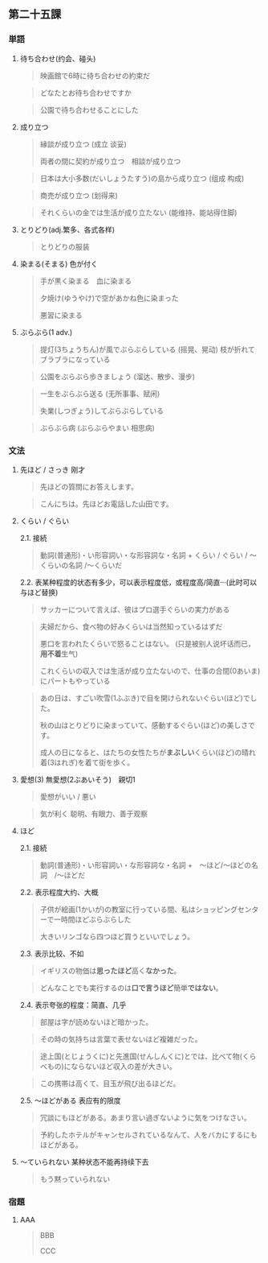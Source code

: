 ## 第二十五課

### 単語

1. 待ち合わせ(约会、碰头)

    > 映画館で6時に待ち合わせの約束だ
    
    > どなたとお待ち合わせですか
    
    > 公園で待ち合わせることにした

2. 成り立つ

    > 縁談が成り立つ (成立 谈妥)
    >
    > 両者の間に契約が成り立つ　相談が成り立つ
    
    > 日本は大小多数(だいしょうたすう)の島から成り立つ (组成 构成)
    
    > 商売が成り立つ (划得来)

    > それくらいの金では生活が成り立たない (能维持、能站得住脚)

3. とりどり(adj.繁多、各式各样)

    > とりどりの服装

4. 染まる(そまる) 色が付く

    > 手が黒く染まる　血に染まる
    >
    > 夕焼け(ゆうやけ)で空があかね色に染まった
    >
    > 悪習に染まる

5. ぶらぶら(1 adv.)

    > 提灯(3ちょうちん)が風でぶらぶらしている (摇晃、晃动)
    > 枝が折れてブラブラになっている

    > 公園をぶらぶら歩きましょう (溜达、散步、漫步)
     
    > 一生をぶらぶら送る (无所事事、赋闲)
    >
    > 失業(しつぎょう)してぶらぶらしている
    
    > ぶらぶら病 (ぶらぶらやまい 相思病)

### 文法

1. 先ほど / さっき 刚才

    > 先ほどの質問にお答えします。

    > こんにちは。先ほどお電話した山田です。

2. くらい / ぐらい

    2.1. 接続

    > 動詞(普通形)・い形容詞い・な形容詞な・名詞 + くらい / ぐらい / ～くらいの名詞 /～くらいだ

    2.2. 表某种程度的状态有多少，可以表示程度低，或程度高/简直···(此时可以与ほど替换)

    > サッカーについて言えば、彼はプロ選手ぐらいの実力がある

    > 夫婦だから、食べ物の好みくらいは当然知っているはずだ
    >
    > 悪口を言われたくらいで怒ることはない。 (只是被别人说坏话而已，**用不着**生气)
    >
    > これくらいの収入では生活が成り立たないので、仕事の合間(0あいま)にパートもやっている

    > あの日は、すごい吹雪(1ふぶき)で目を開けられないぐらい(ほど)でした。
    >
    > 秋の山はとりどりに染まっていて、感動するぐらい(ほど)の美しさです。
    >
    > 成人の日になると、はたちの女性たちが**まぶしい**くらい(ほど)の晴れ着(3はれぎ)を着て街を歩く。

3. 愛想(3) 無愛想(2ぶあいそう)　親切1

    > 愛想がいい / 悪い

    > 気が利く 聪明、有眼力、善于观察

2. ほど

    2.1. 接続

    > 動詞(普通形)・い形容詞い・な形容詞な・名詞 +　～ほど/～ほどの名詞　/～ほどだ

    2.2. 表示程度大约、大概

    > 子供が絵画(1かいが)の教室に行っている間、私はショッピングセンターで一時間ほどぶらぶらした
    > 
    > 大きいリンゴなら四つほど買うといいでしょう。

    2.3. 表示比较、不如

    > イギリスの物価は**思ったほど**高く**なかった**。

    > どんなことでも実行するのは**口で言うほど**簡単**ではない**。

    2.4. 表示夸张的程度：简直、几乎

    > 部屋は字が読めないほど暗かった。

    > その時の気持ちは言葉で表せないほど複雑だった。

    > 途上国(とじょうくに)と先進国(せんしんくに)とでは、比べて物(くらべもの)にならないほど収入の差が大きい。

    > この携帯は高くて、目玉が飛び出るほどだ。

    2.5. ～ほどがある 表应有的限度

    > 冗談にもほどがある。あまり言い過ぎないように気をつけなさい。

    > 予約したホテルがキャンセルされているなんて、人をバカにするにもほどがある。

3. ～ていられない 某种状态不能再持续下去
    
    > もう黙っていられない


### 宿題

1. AAA

    > BBB
    >
    > CCC
